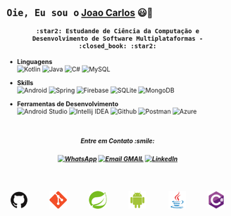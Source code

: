## <samp>Oie, Eu sou o</samp> [Joao Carlos](https://www.linkedin.com/in/joao-carlos-silva-bonfim-1a045b206/) :smiley:👋

<h4 align="center" id="home">
   <samp>:star2: Estudande de Ciência da Computação e Desenvolvimento de Software Multiplataformas - :closed_book: :star2:</samp>
</h4>

- **Linguagens**
    <br/>
    ![Kotlin](https://img.shields.io/badge/-Kotlin-333333?style=flat-square&logo=kotlin&logoColor=purple)
    ![Java](https://img.shields.io/badge/Java-333333?style=flat-square&logo=java)
    ![C#](https://img.shields.io/badge/-C%23-333333?style=flat-square&logo=Csharp&logoColor=green)
    ![MySQL](https://img.shields.io/badge/-MySQL-333333?style=flat-square&logo=MySQL)

- **Skills**
    <br/>
    ![Android](https://img.shields.io/badge/Android-333333?style=flat-square&logo=android)
    ![Spring](https://img.shields.io/badge/Spring-333333?style=flat-square&logo=spring)
    ![Firebase](https://img.shields.io/badge/Firebase-333333?style=flat-square&logo=firebase)
    ![SQLite](https://img.shields.io/badge/SQLite-333333?style=flat-square&logo=sqlite)
    ![MongoDB](https://img.shields.io/badge/MongoDB-333333?style=flat-square&logo=mongodb)
    
- **Ferramentas de Desenvolvimento**
    <br/>
    ![Android Studio](https://img.shields.io/badge/-Android%20Studio-333333?style=flat-square&logo=AndroidStudio)
    ![Intellij IDEA](https://img.shields.io/badge/-Intellij%20IDEA-333333?style=flat-square&logo=intellij-idea&logoColor=white)
    ![Github](https://img.shields.io/badge/-GitHub-333333?style=flat-square&logo=github)
    ![Postman](https://img.shields.io/badge/-Postman-333333?style=flat-square&logo=postman)
    ![Azure](https://img.shields.io/badge/-Azure_DevOps-333333?style=flat-square&logo=azure-devops)
    
    <br/>

<div align="center">
   <h5>Entre em Contato :smile:<h5/>

   [![WhatsApp](https://img.shields.io/badge/WhatsApp-fff?style=for-the-badge&logo=whatsapp)](https://api.whatsapp.com/send?phone=55011954487109&text=Ola%20Joao,%20tudo%20bem%20?)
   [![Email GMAIL](https://img.shields.io/badge/Gmail-fff?style=for-the-badge&logo=gmail&logoColor=red)](mailto:neetjoao@gmail.com)
   [![LinkedIn](https://img.shields.io/badge/LinkedIn-white?style=for-the-badge&logo=linkedin&logoColor=blue)](https://www.linkedin.com/in/joao-carlos-silva-bonfim-1a045b206/)
      
   <br />
   <br />
   <br />

   <a title="Repositorios" >
      <img height="40" alt="Repositorios"
           src="https://raw.githubusercontent.com/devicons/devicon/master/icons/github/github-original.svg">
   </a>
   &nbsp;&nbsp;&nbsp;&nbsp;&nbsp;&nbsp;&nbsp;&nbsp;&nbsp;&nbsp;&nbsp;&nbsp;&nbsp;
   <a title="Git" >
      <img height="40" alt="Git"
           src="https://raw.githubusercontent.com/devicons/devicon/master/icons/git/git-original.svg">
   </a>
   &nbsp;&nbsp;&nbsp;&nbsp;&nbsp;&nbsp;&nbsp;&nbsp;&nbsp;&nbsp;&nbsp;&nbsp;&nbsp;
   <a title="Spring">
      <img height="40" alt="Spring"
           src="https://raw.githubusercontent.com/devicons/devicon/master/icons/spring/spring-original.svg">
   </a>
   &nbsp;&nbsp;&nbsp;&nbsp;&nbsp;&nbsp;&nbsp;&nbsp;&nbsp;&nbsp;&nbsp;&nbsp;&nbsp;
   <a title="Java Android" >
      <img height="40" alt="Java Android"
           src="https://raw.githubusercontent.com/devicons/devicon/master/icons/android/android-plain.svg">
   </a>
   &nbsp;&nbsp;&nbsp;&nbsp;&nbsp;&nbsp;&nbsp;&nbsp;&nbsp;&nbsp;&nbsp;&nbsp;&nbsp;
   <a title="Java" >
      <img height="40" alt="Java"
           src="https://raw.githubusercontent.com/devicons/devicon/master/icons/java/java-original.svg">
   </a>
   &nbsp;&nbsp;&nbsp;&nbsp;&nbsp;&nbsp;&nbsp;&nbsp;&nbsp;&nbsp;&nbsp;&nbsp;&nbsp;
   <a title="C#" >
      <img height="40" alt="C#"
           src="https://raw.githubusercontent.com/devicons/devicon/master/icons/csharp/csharp-original.svg">
   </a>
</div>
</div><br/>
